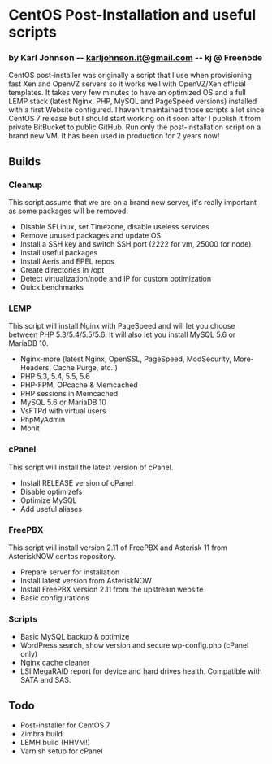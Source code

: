 # CentOS Post-Installation and useful scripts
### by Karl Johnson -- karljohnson.it@gmail.com -- kj @ Freenode

CentOS post-installer was originally a script that I use when provisioning fast Xen and OpenVZ servers so it works well with OpenVZ/Xen official templates. It takes very few minutes to have an optimized OS and a full LEMP stack (latest Nginx, PHP, MySQL and PageSpeed versions) installed with a first Website configured. I haven't maintained those scripts a lot since CentOS 7 release but I should start working on it soon after I publish it from private BitBucket to public GitHub. Run only the post-installation script on a brand new VM. It has been used in production for 2 years now!

## Builds

### Cleanup

This script assume that we are on a brand new server, it's really important as some packages will be removed.

* Disable SELinux, set Timezone, disable useless services
* Remove unused packages and update OS
* Install a SSH key and switch SSH port (2222 for vm, 25000 for node)
* Install useful packages
* Install Aeris and EPEL repos
* Create directories in /opt
* Detect virtualization/node and IP for custom optimization
* Quick benchmarks

### LEMP

This script will install Nginx with PageSpeed and will let you choose between PHP 5.3/5.4/5.5/5.6. It will also let you install MySQL 5.6 or MariaDB 10.

* Nginx-more (latest Nginx, OpenSSL, PageSpeed, ModSecurity, More-Headers, Cache Purge, etc..)
* PHP 5.3, 5.4, 5.5, 5.6
* PHP-FPM, OPcache & Memcached
* PHP sessions in Memcached
* MySQL 5.6 or MariaDB 10
* VsFTPd with virtual users
* PhpMyAdmin
* Monit

### cPanel

This script will install the latest version of cPanel.

* Install RELEASE version of cPanel
* Disable optimizefs
* Optimize MySQL
* Add useful aliases

### FreePBX

This script will install version 2.11 of FreePBX and Asterisk 11 from AsteriskNOW centos repository.

* Prepare server for installation
* Install latest version from AsteriskNOW
* Install FreePBX version 2.11 from the upstream website
* Basic configurations

### Scripts

* Basic MySQL backup & optimize
* WordPress search, show version and secure wp-config.php (cPanel only)
* Nginx cache cleaner
* LSI MegaRAID report for device and hard drives health. Compatible with SATA and SAS.

## Todo

* Post-installer for CentOS 7
* Zimbra build
* LEMH build (HHVM!)
* Varnish setup for cPanel